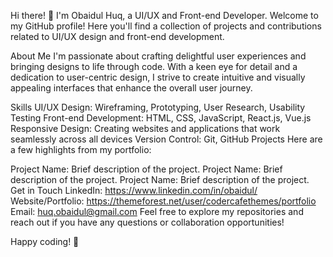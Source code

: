 Hi there! 👋
I'm Obaidul Huq, a UI/UX and Front-end Developer.
Welcome to my GitHub profile! Here you'll find a collection of projects and contributions related to UI/UX design and front-end development.

About Me
I'm passionate about crafting delightful user experiences and bringing designs to life through code. With a keen eye for detail and a dedication to user-centric design, I strive to create intuitive and visually appealing interfaces that enhance the overall user journey.

Skills
UI/UX Design: Wireframing, Prototyping, User Research, Usability Testing
Front-end Development: HTML, CSS, JavaScript, React.js, Vue.js
Responsive Design: Creating websites and applications that work seamlessly across all devices
Version Control: Git, GitHub
Projects
Here are a few highlights from my portfolio:

Project Name: Brief description of the project.
Project Name: Brief description of the project.
Project Name: Brief description of the project.
Get in Touch
LinkedIn: https://www.linkedin.com/in/obaidul/
Website/Portfolio: https://themeforest.net/user/codercafethemes/portfolio
Email: huq.obaidul@gmail.com
Feel free to explore my repositories and reach out if you have any questions or collaboration opportunities!

Happy coding! 🚀
